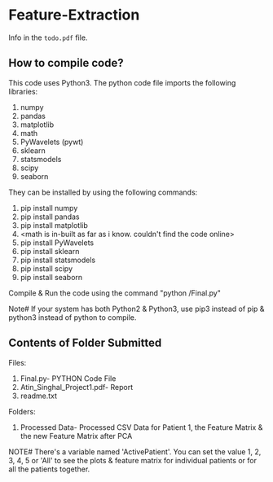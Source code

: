 # Feature-Extraction
Info in the `todo.pdf` file.


How to compile code?
--------------------
This code uses Python3. The python code file imports the following libraries:
1. numpy
2. pandas
3. matplotlib
4. math
5. PyWavelets (pywt)
6. sklearn
7. statsmodels
8. scipy
9. seaborn

They can be installed by using the following commands:
1. pip install numpy
2. pip install pandas
3. pip install matplotlib
4. <math is in-built as far as i know. couldn't find the code online>
5. pip install PyWavelets
6. pip install sklearn
7. pip install statsmodels
8. pip install scipy
9. pip install seaborn

Compile & Run the code using the command "python <File-Path>/Final.py"

Note# If your system has both Python2 & Python3, use pip3 instead of pip & python3 instead of python to compile.


Contents of Folder Submitted
-----------------------------

Files: 
1. Final.py- PYTHON Code File
2. Atin_Singhal_Project1.pdf- Report
3. readme.txt

Folders:
1. Processed Data- Processed CSV Data for Patient 1, the Feature Matrix & the new Feature Matrix after PCA

NOTE# There's a variable named 'ActivePatient'. You can set the value 1, 2, 3, 4, 5 or 'All' to see the plots & feature matrix for individual patients or for all the patients together.
